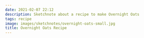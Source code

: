 ```yaml
---
date: 2021-02-07 22:12
description: Sketchnote about a recipe to make Overnight Oats
tags: recipe
image: images/sketchnotes/overnight-oats-small.jpg
title: Overnight Oats Recipe
---
```

